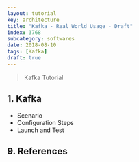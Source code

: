 ```yaml
---
layout: tutorial
key: architecture
title: "Kafka - Real World Usage - Draft"
index: 3768
subcategory: softwares
date: 2018-08-10
tags: [Kafka]
draft: true
---
```


> Kafka Tutorial

## 1. Kafka
* Scenario
* Configuration Steps
* Launch and Test


## 9. References
